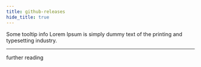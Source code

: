 ```yaml
---
title: github-releases
hide_title: true
---
```


Some tooltip info Lorem Ipsum is simply dummy text of the printing and typesetting industry.

---

further reading
